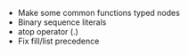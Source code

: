 - Make some common functions typed nodes
- Binary sequence literals
- atop operator (.)
- Fix fill/list precedence